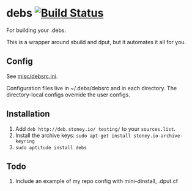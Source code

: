 # debs [![Build Status](https://travis-ci.org/thatguystone/debs.svg?branch=master)](https://travis-ci.org/thatguystone/debs)

For building your .debs.

This is a wrapper around sbuild and dput, but it automates it all for you.

## Config

See [misc/debsrc.ini](misc/debsrc.ini).

Configuration files live in ~/.debs/debsrc and in each directory. The
directory-local configs override the user configs.

## Installation

1. Add `deb http://deb.stoney.io/ testing/` to your `sources.list`.
1. Install the archive keys: `sudo apt-get install stoney.io-archive-keyring`
1. `sudo aptitude install debs`

## Todo

1. Include an example of my repo config with mini-dinstall, .dput.cf
